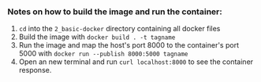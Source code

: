 ### Notes on how to build the image and run the container:
1. `cd` into the `2_basic-docker` directory containing all docker files
2. Build the image with `docker build . -t tagname`
3. Run the image and map the host's port 8000 to the container's port 5000 with `docker run --publish 8000:5000 tagname`
4. Open an new terminal and run `curl localhost:8000` to see the container response.